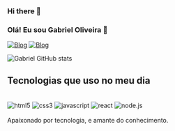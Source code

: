### Hi there 👋

### Olá! Eu sou Gabriel Oliveira 🤚

[![Blog](https://img.shields.io/website?label=Portfolio&style=for-the-badge&url=https://gabriellshi.github.io/portifolio/)](https://gabriellshi.github.io/portifolio/) 
[![Blog](https://img.shields.io/badge/LinkedIn-0077B5?style=for-the-badge&logo=linkedin&logoColor=white)]()

![Gabriel GitHub stats](https://github-readme-stats.vercel.app/api?username=GabriellShi&show_icons=true&theme=radical)

## Tecnologias que uso no meu dia

<div style="display: inline_block"><br/>
<img align="center" alt='html5' src="https://img.shields.io/badge/HTML5-E34F26?style=for-the-badge&logo=html5&logoColor=white " />
<img align="center" alt='css3' src="https://img.shields.io/badge/CSS3-1572B6?style=for-the-badge&logo=css3&logoColor=whiteb " />
<img align="center" alt='javascript' src="https://img.shields.io/badge/JavaScript-F7DF1E?style=for-the-badge&logo=javascript&logoColor=black " />
<img align="center" alt='react' src="https://img.shields.io/badge/React-20232A?style=for-the-badge&logo=react&logoColor=61DAFB " />
<img align="center" alt='node.js' src="https://img.shields.io/badge/Node.js-43853D?style=for-the-badge&logo=node.js&logoColor=white " />
</div>

<br/>
Apaixonado por tecnologia, e amante do conhecimento.
